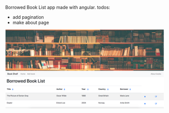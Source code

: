 Borrowed Book List app made with angular. 
todos: 
- add pagination
- make about page

![book-shelf](./assets/images/book-shelf.png)
